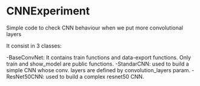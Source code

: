 # CNNExperiment

Simple code to check CNN behaviour when we put more convolutional layers

It consist in 3 classes:

-BaseConvNet: It contains train functions and data-export functions. Only train and show_model are public functions.
-StandarCNN: used to build a simple CNN whose conv. layers are defined by convolution_layers param.
-ResNet50CNN: used to build a complex resnet50 CNN.
